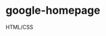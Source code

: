 # google-homepage
HTML/CSS
<a href="http://http://www.theodinproject.com/web-development-101/html-css"></a>